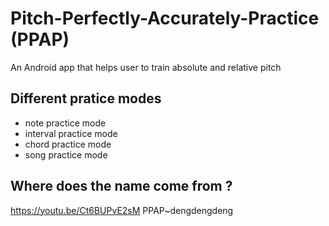 # Pitch-Perfectly-Accurately-Practice (PPAP)
An Android app that helps user to train absolute and relative pitch

## Different pratice modes
- note practice mode
- interval practice mode
- chord practice mode
- song practice mode



## Where does the name come from ?
https://youtu.be/Ct6BUPvE2sM
PPAP~dengdengdeng
